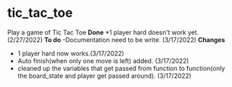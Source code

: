 # tic_tac_toe
Play a game of Tic Tac Toe
**Done**
*1 player hard doesn't work yet. (2/27/2022)
**To do**
-Documentation need to be write. (3/17/2022)
**Changes**
- 1 player hard now works.(3/17/2022)
- Auto finish(when only one move is left) added. (3/17/2022)
- cleaned up the variables that get passed from function to function(only the board_state and player get passed around). (3/17/2022)
